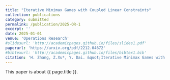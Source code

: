 ```yaml
---
title: "Iterative Minimax Games with Coupled Linear Constraints"
collection: publications
category: submitted
permalink: /publication/2025-OR-1
excerpt: ''
date: 2025-01-01
venue: 'Operations Research'
#slidesurl: 'http://academicpages.github.io/files/slides1.pdf'
paperurl: 'https://arxiv.org/pdf/2212.04672'
#bibtexurl: 'http://academicpages.github.io/files/bibtex1.bib'
citation: 'H. Zhang, Z.Xu*, Y. Dai. &quot;Iterative Minimax Games with Coupled Linear Constraints.&quot; <i>Operations Research</i>. submitted. (2025). [arXiv:2212.04672](https://arxiv.org/pdf/2212.04672)'
---
```

This paper is about {{ page.title }}.
